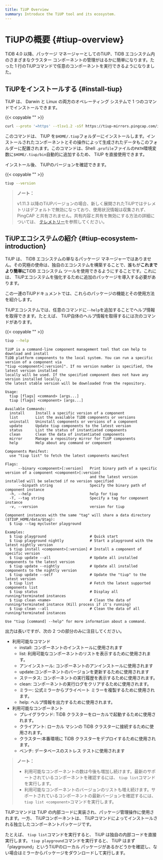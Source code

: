 ```yaml
---
title: TiUP Overview
summary: Introduce the TiUP tool and its ecosystem.
---
```


# TiUPの概要 {#tiup-overview}

TiDB 4.0 以降、パッケージ マネージャーとしてのTiUP、TiDB エコシステム内のさまざまなクラスター コンポーネントの管理がはるかに簡単になります。たった 1 行のTiUPコマンドで任意のコンポーネントを実行できるようになりました。

## TiUPをインストールする {#install-tiup}

TiUP は、 Darwin と Linux の両方のオペレーティング システムで 1 つのコマンドでインストールできます。

{{< copyable "" >}}

```bash
curl --proto '=https' --tlsv1.2 -sSf https://tiup-mirrors.pingcap.com/install.sh | sh
```

このコマンドは、 TiUP を`$HOME/.tiup`フォルダーにインストールします。インストールされたコンポーネントとその操作によって生成されたデータもこのフォルダーに配置されます。このコマンドは、Shell `.profile`ファイルの`PATH`環境変数に`$HOME/.tiup/bin`自動的に追加するため、 TiUP を直接使用できます。

インストール後、 TiUPのバージョンを確認できます。

{{< copyable "" >}}

```bash
tiup --version
```

> **ノート：**
>
> v1.11.3 以降のTiUPバージョンの場合、新しく展開されたTiUPではテレメトリはデフォルトで無効になっており、使用状況情報は収集されず、PingCAP と共有されません。共有内容と共有を無効にする方法の詳細については、 [<a href="/telemetry.md">テレメトリー</a>](/telemetry.md)を参照してください。

## TiUPエコシステムの紹介 {#tiup-ecosystem-introduction}

TiUP は、 TiDB エコシステムの単なるパッケージ マネージャーではありません。その究極の使命は、独自のエコシステムを構築することで、誰もが**これまでより簡単に**TiDB エコシステム ツールを使用できるようにすることです。これには、 TiUPエコシステムを強化するために追加のパッケージを導入する必要があります。

この一連のTiUPドキュメントでは、これらのパッケージの機能とその使用方法を紹介します。

TiUPエコシステムでは、任意のコマンドに`--help`を追加することでヘルプ情報を取得できます。たとえば、 TiUP自体のヘルプ情報を取得するには次のコマンドがあります。

{{< copyable "" >}}

```bash
tiup --help
```

```
TiUP is a command-line component management tool that can help to download and install
TiDB platform components to the local system. You can run a specific version of a component via
"tiup <component>[:version]". If no version number is specified, the latest version installed
locally will be used. If the specified component does not have any version installed locally,
the latest stable version will be downloaded from the repository.

Usage:
  tiup [flags] <command> [args...]
  tiup [flags] <component> [args...]

Available Commands:
  install     Install a specific version of a component
  list        List the available TiDB components or versions
  uninstall   Uninstall components or versions of a component
  update      Update tiup components to the latest version
  status      List the status of instantiated components
  clean       Clean the data of instantiated components
  mirror      Manage a repository mirror for TiUP components
  help        Help about any command or component

Components Manifest:
  use "tiup list" to fetch the latest components manifest

Flags:
      --binary <component>[:version]   Print binary path of a specific version of a component <component>[:version]
                                       and the latest version installed will be selected if no version specified
      --binpath string                 Specify the binary path of component instance
  -h, --help                           help for tiup
  -T, --tag string                     Specify a tag for component instance
  -v, --version                        version for tiup

Component instances with the same "tag" will share a data directory ($TIUP_HOME/data/$tag):
  $ tiup --tag mycluster playground

Examples:
  $ tiup playground                    # Quick start
  $ tiup playground nightly            # Start a playground with the latest nightly version
  $ tiup install <component>[:version] # Install a component of specific version
  $ tiup update --all                  # Update all installed components to the latest version
  $ tiup update --nightly              # Update all installed components to the nightly version
  $ tiup update --self                 # Update the "tiup" to the latest version
  $ tiup list                          # Fetch the latest supported components list
  $ tiup status                        # Display all running/terminated instances
  $ tiup clean <name>                  # Clean the data of running/terminated instance (Kill process if it's running)
  $ tiup clean --all                   # Clean the data of all running/terminated instances

Use "tiup [command] --help" for more information about a command.
```

出力は長いですが、次の 2 つの部分のみに注目してください。

-   利用可能なコマンド
    -   install: コンポーネントのインストールに使用されます
    -   list: 利用可能なコンポーネントのリストを表示するために使用されます。
    -   アンインストール: コンポーネントのアンインストールに使用されます
    -   update:コンポーネントのバージョンを更新するために使用されます
    -   ステータス: コンポーネントの実行履歴を表示するために使用されます。
    -   clean: コンポーネントの実行ログをクリアするために使用されます。
    -   ミラー: 公式ミラーからプライベート ミラーを複製するために使用されます。
    -   help: ヘルプ情報を出力するために使用されます。
-   利用可能なコンポーネント
    -   プレイグラウンド: TiDB クラスターをローカルで起動するために使用されます。
    -   クライアント: ローカル マシンの TiDB クラスターに接続するために使用されます。
    -   クラスター:本番環境に TiDB クラスターをデプロイするために使用されます。
    -   ベンチ: データベースのストレス テストに使用されます

> **ノート：**
>
> -   利用可能なコンポーネントの数は今後も増加し続けます。最新のサポートされているコンポーネントを確認するには、 `tiup list`コマンドを実行します。
> -   利用可能なコンポーネントのバージョンのリストも増え続けます。サポートされているコンポーネントの最新バージョンを確認するには、 `tiup list <component>`コマンドを実行します。

TiUPコマンドは TiUP の内部コードに実装され、パッケージ管理操作に使用されます。一方、 TiUPコンポーネントは、 TiUPコマンドによってインストールされる独立したコンポーネントパッケージです。

たとえば、 `tiup list`コマンドを実行すると、 TiUP は独自の内部コードを直接実行します。 `tiup playground`コマンドを実行すると、 TiUP はまず「playground」というTiUPのローカル パッケージがあるかどうかを確認し、ない場合はミラーからパッケージをダウンロードして実行します。
